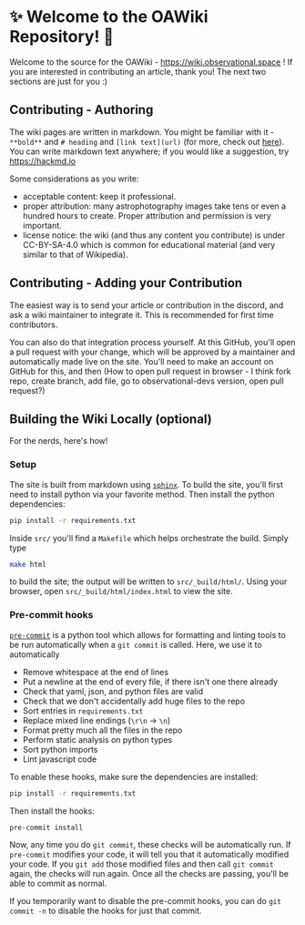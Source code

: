 # :sparkles: Welcome to the OAWiki Repository! :telescope:
Welcome to the source for the OAWiki - https://wiki.observational.space !  If you are interested in contributing an article, thank you! The next two sections are just for you :)

## Contributing - Authoring
The wiki pages are written in markdown. You might be familiar with it - `**bold**` and `# heading` and `[link text](url)` (for more, check out [here](https://commonmark.org/help/)). You can write markdown text anywhere; if you would like a suggestion, try https://hackmd.io 

Some considerations as you write:
* acceptable content: keep it professional.
* proper attribution: many astrophotography images take tens or even a hundred hours to create. Proper attribution and permission is very important. 
* license notice: the wiki (and thus any content you contribute) is under CC-BY-SA-4.0 which is common for educational material (and very similar to that of Wikipedia).

## Contributing - Adding your Contribution
The easiest way is to send your article or contribution in the discord, and ask a wiki maintainer to integrate it. This is recommended for first time contributors.

You can also do that integration process yourself. At this GitHub, you'll open a pull request with your change, which will be approved by a maintainer and automatically made live on the site. You'll need to make an account on GitHub for this, and then (How to open pull request in browser - I think fork repo, create branch, add file, go to observational-devs version, open pull request?)


## Building the Wiki Locally (optional)
For the nerds, here's how!

### Setup

The site is built from markdown using
[`sphinx`](https://github.com/sphinx-doc/sphinx). To build the site, you'll
first need to install python via your favorite method. Then install the
python dependencies:

```bash
pip install -r requirements.txt
```

Inside `src/` you'll find a `Makefile` which helps orchestrate the build.
Simply type

```bash
make html
```

to build the site; the output will be written to `src/_build/html/`. Using your
browser, open `src/_build/html/index.html` to view the site.

### Pre-commit hooks

[`pre-commit`](https://pre-commit.com/) is a python tool which allows for
formatting and linting tools to be run automatically when a `git commit` is
called. Here, we use it to automatically

- Remove whitespace at the end of lines
- Put a newline at the end of every file, if there isn't one there already
- Check that yaml, json, and python files are valid
- Check that we don't accidentally add huge files to the repo
- Sort entries in `requirements.txt`
- Replace mixed line endings (`\r\n` -> `\n`)
- Format pretty much all the files in the repo
- Perform static analysis on python types
- Sort python imports
- Lint javascript code

To enable these hooks, make sure the dependencies are installed:

```bash
pip install -r requirements.txt
```

Then install the hooks:

```bash
pre-commit install
```

Now, any time you do `git commit`, these checks will be automatically run. If
`pre-commit` modifies your code, it will tell you that it automatically modified
your code. If you `git add` those modified files and then call `git commit`
again, the checks will run again. Once all the checks are passing, you'll be
able to commit as normal.

If you temporarily want to disable the pre-commit hooks, you can do `git commit
-n` to disable the hooks for just that commit.

